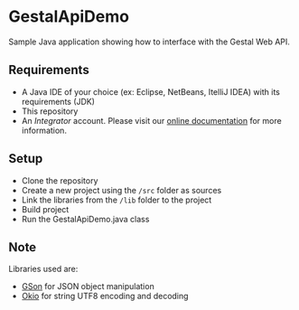 # GestalApiDemo
Sample Java application showing how to interface with the Gestal Web API.

## Requirements
- A Java IDE of your choice (ex: Eclipse, NetBeans, ItelliJ IDEA) with its requirements (JDK)
- This repository
- An _Integrator_ account.  Please visit our [online documentation](https://developer.gestal.cloud/api/getting-started.html/) for more information.

## Setup
- Clone the repository
- Create a new project using the `/src` folder as sources
- Link the libraries from the `/lib` folder to the project
- Build project
- Run the GestalApiDemo.java class

## Note
Libraries used are:
- [GSon](https://github.com/google/gson) for JSON object manipulation
- [Okio](https://github.com/javadev/okio) for string UTF8 encoding and decoding

